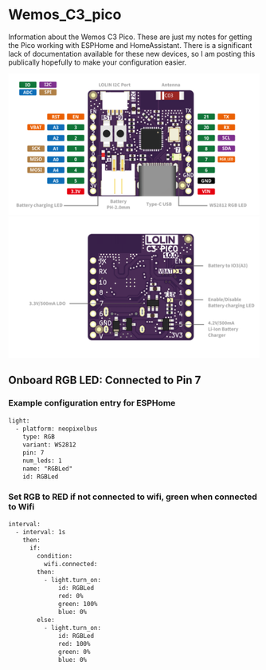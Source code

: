 # Wemos_C3_pico
Information about the Wemos C3 Pico.  These are just my notes for getting the Pico working with ESPHome and HomeAssistant. There is a significant lack of documentation available for these new devices, so I am posting this publically hopefully to make your configuration easier. 

![WEMOS PICO ESP32-C3 Pinout](/images/c3_pico_v1.png)
![WEMOS PICO ESP32-C3 Back](/images/c3_pico_v1_back.png)


## Onboard RGB LED: Connected to Pin 7

### Example configuration entry for ESPHome
```
light:
  - platform: neopixelbus
    type: RGB
    variant: WS2812
    pin: 7
    num_leds: 1
    name: "RGBLed"
    id: RGBLed
```

### Set RGB to RED if not connected to wifi, green when connected to Wifi
```
interval:
  - interval: 1s
    then:
      if:
        condition:
          wifi.connected:
        then:
          - light.turn_on: 
              id: RGBLed
              red: 0%
              green: 100%
              blue: 0%
        else:
          - light.turn_on: 
              id: RGBLed
              red: 100%
              green: 0%
              blue: 0%

```

